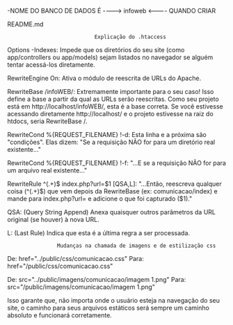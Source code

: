 -NOME DO BANCO DE DADOS É ----> infoweb <---- QUANDO CRIAR


README.md

                                Explicação do .htaccess


Options -Indexes: Impede que os diretórios do seu site (como app/controllers ou app/models) sejam listados no navegador se alguém tentar acessá-los diretamente.

RewriteEngine On: Ativa o módulo de reescrita de URLs do Apache.

RewriteBase /infoWEB/: Extremamente importante para o seu caso! Isso define a base a partir da qual as URLs serão reescritas. Como seu projeto está em http://localhost/infoWEB/, esta é a base correta. Se você estivesse acessando diretamente http://localhost/ e o projeto estivesse na raiz do htdocs, seria RewriteBase /.

RewriteCond %{REQUEST_FILENAME} !-d: Esta linha e a próxima são "condições". Elas dizem: "Se a requisição NÃO for para um diretório real existente..."

RewriteCond %{REQUEST_FILENAME} !-f: "...E se a requisição NÃO for para um arquivo real existente..."

RewriteRule ^(.+)$ index.php?url=$1 [QSA,L]: "...Então, reescreva qualquer coisa (^(.+)$) que vem depois da RewriteBase (ex: comunicacao/index) e mande para index.php?url= e adicione o que foi capturado ($1)."

QSA: (Query String Append) Anexa quaisquer outros parâmetros da URL original (se houver) à nova URL.

L: (Last Rule) Indica que esta é a última regra a ser processada.




                    Mudanças na chamada de imagens e de estilização css

De: href="../public/css/comunicacao.css"
Para: href="<?= BASE_URL ?>/public/css/comunicacao.css"

De: src="../public/imagens/comunicacao/imagem 1.png"
Para: src="<?= BASE_URL ?>/public/imagens/comunicacao/imagem 1.png"

Isso garante que, não importa onde o usuário esteja na navegação do seu site, o caminho para seus arquivos estáticos será sempre um caminho absoluto e funcionará corretamente.
